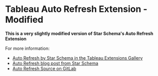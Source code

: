 # Tableau Auto Refresh Extension - Modified

**This is a very slightly modified version of Star Schema's Auto Refresh Extension**

For more information:

- [Auto Refresh by Star Schema in the Tableau Extensions Gallery](https://extensiongallery.tableau.com/extensions/115?version=2021.1&per-page=200)
- [Auto Refresh blog post from Star Schema](https://databoss.starschema.net/auto-refresh-tableau-dashboard-without-embedding/)
- [Auto Refresh Source on GitLab](https://gitlab.com/brilliant-data/tableau-refresh-extension/-/tree/master)
